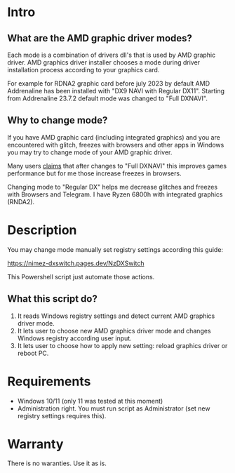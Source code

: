 # Intro

## What are the AMD graphic driver modes?

Each mode is a combination of drivers dll's that is used by AMD graphic driver. AMD graphics driver installer chooses a mode during driver installation process according to your graphics card.

 For example for RDNA2 graphic card before july 2023 by default AMD Addrenaline has been installed with "DX9 NAVI with Regular DX11". Starting from Addrenaline 23.7.2 default mode was changed to "Full DXNAVI".

## Why to change mode?

If you have AMD graphic card (including integrated graphics) and you are encountered with glitch, freezes with browsers and other apps in Windows you may try to change mode of your AMD graphic driver.

Many users [claims](https://www.reddit.com/r/Amd/comments/15ggbmw/amd_driver_2372_now_enables_dxnavi_by_default_for/)  that after changes to "Full DXNAVI" this improves games performance but for me those increase freezes in browsers.

Changing mode to "Regular DX" helps me decrease glitches and freezes with Browsers and Telegram. I have Ryzen 6800h with integrated graphics (RNDA2).

# Description

You may change mode manually set registry settings according this guide:

https://nimez-dxswitch.pages.dev/NzDXSwitch

This Powershell script just automate those actions.

## What this script do?

1. It reads Windows registry settings and detect current AMD graphics driver mode.
2. It lets user to choose new AMD graphics driver mode and changes Windows registry according user input.
3. It lets user to choose how to apply new setting: reload graphics driver or reboot PC.

# Requirements

- Windows 10/11 (only 11 was tested at this moment)
- Administration right. You must run script as Administrator (set new registry settings requires this).

# Warranty

There is no waranties. Use it as is.